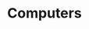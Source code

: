 ---
title: Computers
layout: category
permalink: /categories/computers/
taxonomy: Computers
entries_layout: grid
sidebar:
  nav: "archivenav"
---
